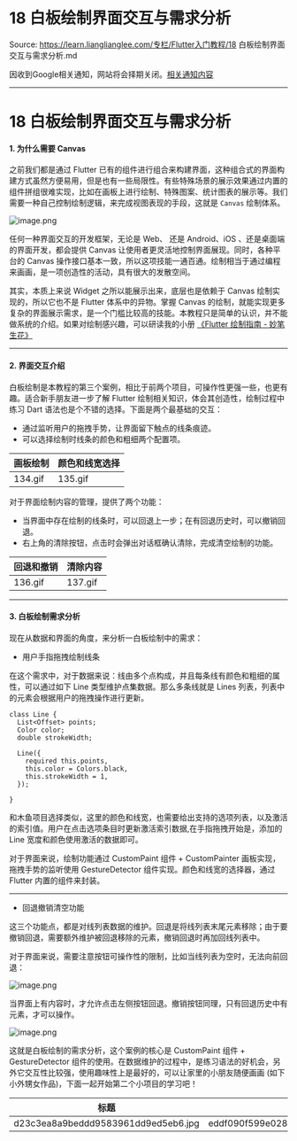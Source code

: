 # 18 白板绘制界面交互与需求分析 

Source: https://learn.lianglianglee.com/专栏/Flutter入门教程/18 白板绘制界面交互与需求分析.md

因收到Google相关通知，网站将会择期关闭。[相关通知内容](https://lumendatabase.org/notices/44265620)

---

# 18 白板绘制界面交互与需求分析

#### 1. 为什么需要 Canvas

之前我们都是通过 Flutter 已有的组件进行组合来构建界面，这种组合式的界面构建方式虽然方便易用，但是也有一些局限性。有些特殊场景的展示效果通过内置的组件拼组很难实现，比如在画板上进行绘制、特殊图案、统计图表的展示等。我们需要一种自己控制绘制逻辑，来完成视图表现的手段，这就是 `Canvas` 绘制体系。

![image.png](assets/f8f3c83244514ad489461a3333d1e3e3_tplv-k3u1fbpfcp-jj-mark_1890_0_0_0_q75.awebp)

任何一种界面交互的开发框架，无论是 Web、 还是 Android、iOS 、还是桌面端的界面开发，都会提供 Canvas 让使用者更灵活地控制界面展现。同时，各种平台的 Canvas 操作接口基本一致，所以这项技能一通百通。绘制相当于通过编程来画画，是一项创造性的活动，具有很大的发散空间。

其实，本质上来说 Widget 之所以能展示出来，底层也是依赖于 Canvas 绘制实现的，所以它也不是 Flutter 体系中的异物。掌握 Canvas 的绘制，就能实现更多复杂的界面展示需求，是一个门槛比较高的技能。本教程只是简单的认识，并不能做系统的介绍。如果对绘制感兴趣，可以研读我的小册 [《Flutter 绘制指南 - 妙笔生花》](https://juejin.cn/book/6844733827265331214)

---

#### 2. 界面交互介绍

白板绘制是本教程的第三个案例，相比于前两个项目，可操作性更强一些，也更有趣。适合新手朋友进一步了解 Flutter 绘制相关知识，体会其创造性，绘制过程中练习 Dart 语法也是个不错的选择。下面是两个最基础的交互：

* 通过监听用户的拖拽手势，让界面留下触点的线条痕迹。
* 可以选择绘制时线条的颜色和粗细两个配置项。

| 画板绘制 | 颜色和线宽选择 |
| --- | --- |
| 134.gif | 135.gif |

对于界面绘制内容的管理，提供了两个功能：

* 当界面中存在绘制的线条时，可以回退上一步；在有回退历史时，可以撤销回退。
* 右上角的清除按钮，点击时会弹出对话框确认清除，完成清空绘制的功能。

| 回退和撤销 | 清除内容 |
| --- | --- |
| 136.gif | 137.gif |

---

#### 3. 白板绘制需求分析

现在从数据和界面的角度，来分析一白板绘制中的需求：

* 用户手指拖拽绘制线条

在这个需求中，对于数据来说：线由多个点构成，并且每条线有颜色和粗细的属性，可以通过如下 Line 类型维护点集数据。那么多条线就是 Lines 列表，列表中的元素会根据用户的拖拽操作进行更新。

```
class Line {
  List<Offset> points;
  Color color;
  double strokeWidth;

  Line({
    required this.points,
    this.color = Colors.black,
    this.strokeWidth = 1,
  });

}

```

和木鱼项目选择类似，这里的颜色和线宽，也需要给出支持的选项列表，以及激活的索引值。用户在点击选项条目时更新激活索引数据,在手指拖拽开始是，添加的 Line 宽度和颜色使用激活的数据即可。

对于界面来说，绘制功能通过 CustomPaint 组件 + CustomPainter 画板实现，拖拽手势的监听使用 GestureDetector 组件实现。颜色和线宽的选择器，通过 Flutter 内置的组件来封装。

---

* 回退撤销清空功能

这三个功能点，都是对线列表数据的维护。回退是将线列表末尾元素移除；由于要撤销回退，需要额外维护被回退移除的元素，撤销回退时再加回线列表中。

对于界面来说，需要注意按钮可操作性的限制，比如当线列表为空时，无法向前回退：

![image.png](assets/6acc658afde94b1681e0c1d7a10eaa4d_tplv-k3u1fbpfcp-jj-mark_1890_0_0_0_q75.awebp)

当界面上有内容时，才允许点击左侧按钮回退。撤销按钮同理，只有回退历史中有元素，才可以操作。

![image.png](assets/8d84a0a510a841908c3fec2083fce641_tplv-k3u1fbpfcp-jj-mark_1890_0_0_0_q75.awebp)

这就是白板绘制的需求分析，这个案例的核心是 CustomPaint 组件 + GestureDetector 组件的使用。在数据维护的过程中，是练习语法的好机会，另外它交互性比较强，使用趣味性上是最好的，可以让家里的小朋友随便画画 (如下小外甥女作品)，下面一起开始第二个小项目的学习吧！

| 标题 |  |
| --- | --- |
| d23c3ea8a9beddd9583961dd9ed5eb6.jpg | eddf090f599e028670d69bd2a38cf40.jpg |